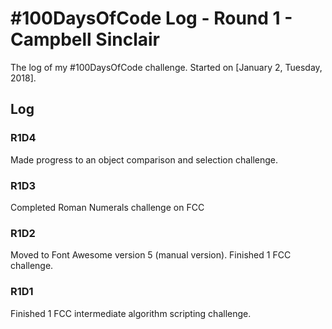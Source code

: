 # #100DaysOfCode Log - Round 1 - Campbell Sinclair

The log of my #100DaysOfCode challenge. Started on [January 2, Tuesday, 2018].

## Log

### R1D4

Made progress to an object comparison and selection challenge.

### R1D3

Completed Roman Numerals challenge on FCC

### R1D2

Moved to Font Awesome version 5 (manual version). Finished 1 FCC challenge.

### R1D1 

Finished 1 FCC intermediate algorithm scripting challenge.


